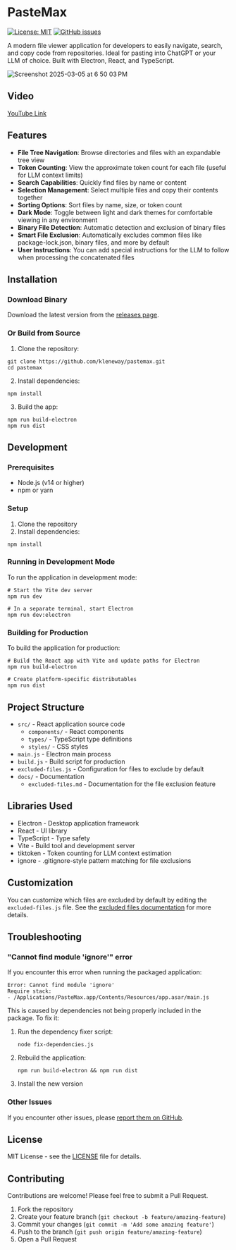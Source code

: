 # PasteMax

[![License: MIT](https://img.shields.io/badge/License-MIT-yellow.svg)](https://opensource.org/licenses/MIT)
[![GitHub issues](https://img.shields.io/github/issues/kleneway/pastemax)](https://github.com/kleneway/pastemax/issues)

A modern file viewer application for developers to easily navigate, search, and copy code from repositories. Ideal for pasting into ChatGPT or your LLM of choice. Built with Electron, React, and TypeScript.

![Screenshot 2025-03-05 at 6 50 03 PM](https://github.com/user-attachments/assets/08a7163c-4cdf-443b-ba69-0ae0651830ba)

## Video
[YouTube Link](https://youtu.be/YV-pZSDNnPo)

## Features

- **File Tree Navigation**: Browse directories and files with an expandable tree view
- **Token Counting**: View the approximate token count for each file (useful for LLM context limits)
- **Search Capabilities**: Quickly find files by name or content
- **Selection Management**: Select multiple files and copy their contents together
- **Sorting Options**: Sort files by name, size, or token count
- **Dark Mode**: Toggle between light and dark themes for comfortable viewing in any environment
- **Binary File Detection**: Automatic detection and exclusion of binary files
- **Smart File Exclusion**: Automatically excludes common files like package-lock.json, binary files, and more by default
- **User Instructions**: You can add special instructions for the LLM to follow when processing the concatenated files

## Installation

### Download Binary

Download the latest version from the [releases page](https://github.com/kleneway/pastemax/releases).

### Or Build from Source

1. Clone the repository:

```
git clone https://github.com/kleneway/pastemax.git
cd pastemax
```

2. Install dependencies:

```
npm install
```

3. Build the app:

```
npm run build-electron
npm run dist
```

## Development

### Prerequisites

- Node.js (v14 or higher)
- npm or yarn

### Setup

1. Clone the repository
2. Install dependencies:

```
npm install
```

### Running in Development Mode

To run the application in development mode:

```
# Start the Vite dev server
npm run dev

# In a separate terminal, start Electron
npm run dev:electron
```

### Building for Production

To build the application for production:

```
# Build the React app with Vite and update paths for Electron
npm run build-electron

# Create platform-specific distributables
npm run dist
```

## Project Structure

- `src/` - React application source code
  - `components/` - React components
  - `types/` - TypeScript type definitions
  - `styles/` - CSS styles
- `main.js` - Electron main process
- `build.js` - Build script for production
- `excluded-files.js` - Configuration for files to exclude by default
- `docs/` - Documentation
  - `excluded-files.md` - Documentation for the file exclusion feature

## Libraries Used

- Electron - Desktop application framework
- React - UI library
- TypeScript - Type safety
- Vite - Build tool and development server
- tiktoken - Token counting for LLM context estimation
- ignore - .gitignore-style pattern matching for file exclusions

## Customization

You can customize which files are excluded by default by editing the `excluded-files.js` file. See the [excluded files documentation](docs/excluded-files.md) for more details.

## Troubleshooting

### "Cannot find module 'ignore'" error

If you encounter this error when running the packaged application:

```
Error: Cannot find module 'ignore'
Require stack:
- /Applications/PasteMax.app/Contents/Resources/app.asar/main.js
```

This is caused by dependencies not being properly included in the package. To fix it:

1. Run the dependency fixer script:

   ```
   node fix-dependencies.js
   ```

2. Rebuild the application:

   ```
   npm run build-electron && npm run dist
   ```

3. Install the new version

### Other Issues

If you encounter other issues, please [report them on GitHub](https://github.com/kleneway/pastemax/issues).

## License

MIT License - see the [LICENSE](LICENSE) file for details.

## Contributing

Contributions are welcome! Please feel free to submit a Pull Request.

1. Fork the repository
2. Create your feature branch (`git checkout -b feature/amazing-feature`)
3. Commit your changes (`git commit -m 'Add some amazing feature'`)
4. Push to the branch (`git push origin feature/amazing-feature`)
5. Open a Pull Request
